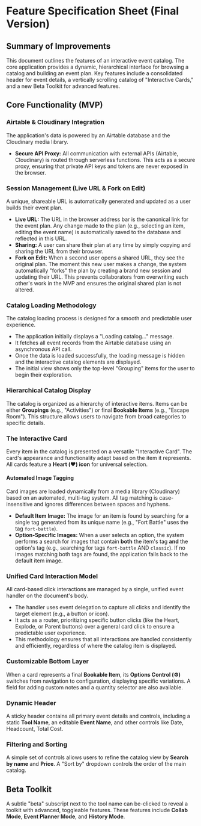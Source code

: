 # Feature Specification Sheet (Final Version)

## Summary of Improvements
This document outlines the features of an interactive event catalog. The core application provides a dynamic, hierarchical interface for browsing a catalog and building an event plan. Key features include a consolidated header for event details, a vertically scrolling catalog of "Interactive Cards," and a new Beta Toolkit for advanced features.

## Core Functionality (MVP)
### Airtable & Cloudinary Integration
The application's data is powered by an Airtable database and the Cloudinary media library.
* **Secure API Proxy:** All communication with external APIs (Airtable, Cloudinary) is routed through serverless functions. This acts as a secure proxy, ensuring that private API keys and tokens are never exposed in the browser.

### Session Management (Live URL & Fork on Edit)
A unique, shareable URL is automatically generated and updated as a user builds their event plan.
* **Live URL:** The URL in the browser address bar is the canonical link for the event plan. Any change made to the plan (e.g., selecting an item, editing the event name) is automatically saved to the database and reflected in this URL.
* **Sharing:** A user can share their plan at any time by simply copying and sharing the URL from their browser.
* **Fork on Edit:** When a second user opens a shared URL, they see the original plan. The moment this new user makes a change, the system automatically "forks" the plan by creating a brand new session and updating their URL. This prevents collaborators from overwriting each other's work in the MVP and ensures the original shared plan is not altered.

### Catalog Loading Methodology
The catalog loading process is designed for a smooth and predictable user experience.
* The application initially displays a "Loading catalog..." message.
* It fetches all event records from the Airtable database using an asynchronous API call.
* Once the data is loaded successfully, the loading message is hidden and the interactive catalog elements are displayed.
* The initial view shows only the top-level "Grouping" items for the user to begin their exploration.

### Hierarchical Catalog Display
The catalog is organized as a hierarchy of interactive items. Items can be either **Groupings** (e.g., "Activities") or final **Bookable Items** (e.g., "Escape Room"). This structure allows users to navigate from broad categories to specific details.

### The Interactive Card
Every item in the catalog is presented on a versatile "Interactive Card". The card's appearance and functionality adapt based on the item it represents. All cards feature a **Heart (❤️) icon** for universal selection.

#### Automated Image Tagging
Card images are loaded dynamically from a media library (Cloudinary) based on an automated, multi-tag system. All tag matching is case-insensitive and ignores differences between spaces and hyphens.
* **Default Item Image:** The image for an item is found by searching for a single tag generated from its unique name (e.g., "Fort Battle" uses the tag `fort-battle`).
* **Option-Specific Images:** When a user selects an option, the system performs a search for images that contain **both** the item's tag **and** the option's tag (e.g., searching for tags `fort-battle` AND `classic`). If no images matching both tags are found, the application falls back to the default item image.

### Unified Card Interaction Model
All card-based click interactions are managed by a single, unified event handler on the document's body.
* The handler uses event delegation to capture all clicks and identify the target element (e.g., a button or icon).
* It acts as a router, prioritizing specific button clicks (like the Heart, Explode, or Parent buttons) over a general card click to ensure a predictable user experience.
* This methodology ensures that all interactions are handled consistently and efficiently, regardless of where the catalog item is displayed.

### Customizable Bottom Layer
When a card represents a final **Bookable Item**, its **Options Control (⚙️)** switches from navigation to configuration, displaying specific variations. A field for adding custom notes and a quantity selector are also available.

### Dynamic Header
A sticky header contains all primary event details and controls, including a static **Tool Name**, an editable **Event Name**, and other controls like Date, Headcount, Total Cost.

### Filtering and Sorting
A simple set of controls allows users to refine the catalog view by **Search by name** and **Price**. A "Sort by" dropdown controls the order of the main catalog.

## Beta Toolkit
A subtle "beta" subscript next to the tool name can be-clicked to reveal a toolkit with advanced, toggleable features. These features include **Collab Mode**, **Event Planner Mode**, and **History Mode**.
